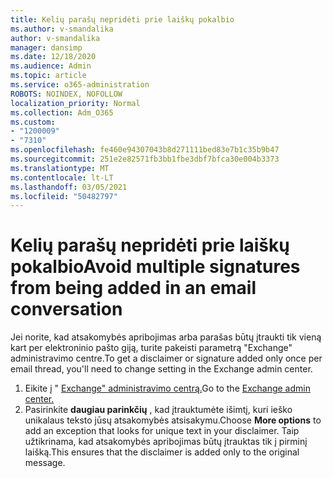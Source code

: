 ```yaml
---
title: Kelių parašų nepridėti prie laiškų pokalbio
ms.author: v-smandalika
author: v-smandalika
manager: dansimp
ms.date: 12/18/2020
ms.audience: Admin
ms.topic: article
ms.service: o365-administration
ROBOTS: NOINDEX, NOFOLLOW
localization_priority: Normal
ms.collection: Adm_O365
ms.custom:
- "1200009"
- "7310"
ms.openlocfilehash: fe460e94307043b8d271111bed83e7b1c35b9b47
ms.sourcegitcommit: 251e2e82571fb3bb1fbe3dbf7bfca30e004b3373
ms.translationtype: MT
ms.contentlocale: lt-LT
ms.lasthandoff: 03/05/2021
ms.locfileid: "50482797"
---
```

# <a name="avoid-multiple-signatures-from-being-added-in-an-email-conversation"></a><span data-ttu-id="6caa4-102">Kelių parašų nepridėti prie laiškų pokalbio</span><span class="sxs-lookup"><span data-stu-id="6caa4-102">Avoid multiple signatures from being added in an email conversation</span></span>

<span data-ttu-id="6caa4-103">Jei norite, kad atsakomybės apribojimas arba parašas būtų įtraukti tik vieną kart per elektroninio pašto giją, turite pakeisti parametrą "Exchange" administravimo centre.</span><span class="sxs-lookup"><span data-stu-id="6caa4-103">To get a disclaimer or signature added only once per email thread, you'll need to change setting in the Exchange admin center.</span></span>

1. <span data-ttu-id="6caa4-104">Eikite į " [Exchange" administravimo centrą.](https://go.microsoft.com/fwlink/p/?linkid=2059104)</span><span class="sxs-lookup"><span data-stu-id="6caa4-104">Go to the [Exchange admin center.](https://go.microsoft.com/fwlink/p/?linkid=2059104)</span></span>
2. <span data-ttu-id="6caa4-105">Pasirinkite **daugiau parinkčių** , kad įtrauktumėte išimtį, kuri ieško unikalaus teksto jūsų atsakomybės atsisakymu.</span><span class="sxs-lookup"><span data-stu-id="6caa4-105">Choose **More options** to add an exception that looks for unique text in your disclaimer.</span></span> <span data-ttu-id="6caa4-106">Taip užtikrinama, kad atsakomybės apribojimas būtų įtrauktas tik į pirminį laišką.</span><span class="sxs-lookup"><span data-stu-id="6caa4-106">This ensures that the disclaimer is added only to the original message.</span></span>

